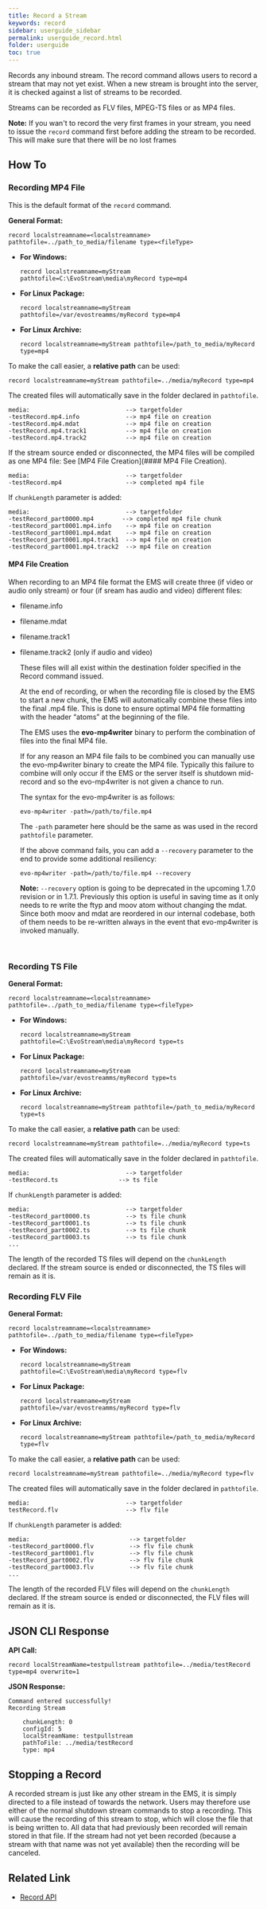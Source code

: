 ```yaml
---
title: Record a Stream
keywords: record
sidebar: userguide_sidebar
permalink: userguide_record.html
folder: userguide
toc: true
---
```


Records any inbound stream. The record command allows users to record a stream that may not yet exist. When a new stream is brought into the server, it is checked against a list of streams to be recorded.

Streams can be recorded as FLV files, MPEG-TS files or as MP4 files.

**Note:** If you wan't to record the very first frames in your stream, you need to issue the `record` command first before adding the stream to be recorded. This will make sure that there will be no lost frames  



## How To

### Recording MP4 File

This is the default format of the `record` command.

**General Format:**

```
record localstreamname=<localstreamname> pathtofile=../path_to_media/filename type=<fileType>
```

- **For Windows:**

  ```
  record localstreamname=myStream pathtofile=C:\EvoStream\media\myRecord type=mp4
  ```


- **For Linux Package:**

  ```
  record localstreamname=myStream pathtofile=/var/evostreamms/myRecord type=mp4
  ```

- **For Linux Archive:**

  ```
  record localstreamname=myStream pathtofile=/path_to_media/myRecord type=mp4
  ```

To make the call easier, a **relative path** can be used:

```
record localstreamname=myStream pathtofile=../media/myRecord type=mp4
```

The created files will automatically save in the folder declared in `pathtofile`.

```
media:                           --> targetfolder
-testRecord.mp4.info             --> mp4 file on creation                     
-testRecord.mp4.mdat             --> mp4 file on creation               
-testRecord.mp4.track1           --> mp4 file on creation   
-testRecord.mp4.track2           --> mp4 file on creation   
```

If the stream source ended or disconnected, the MP4 files will be compiled as one MP4 file: See [MP4 File Creation](#### MP4 File Creation).

```
media:                           --> targetfolder
-testRecord.mp4                  --> completed mp4 file
```

If `chunkLength` parameter is added:

```
media:                           --> targetfolder
-testRecord_part0000.mp4 	    --> completed mp4 file chunk
-testRecord_part0001.mp4.info    --> mp4 file on creation                    
-testRecord_part0001.mp4.mdat    --> mp4 file on creation          
-testRecord_part0001.mp4.track1  --> mp4 file on creation   
-testRecord_part0001.mp4.track2  --> mp4 file on creation   
```



#### MP4 File Creation

When recording to an MP4 file format the EMS will create three (if video or audio only stream) or four (if sream has audio and video) different files:

- filename.info

- filename.mdat

- filename.track1

- filename.track2 (only if audio and video)

  These files will all exist within the destination folder specified in the Record command issued.

  At the end of recording, or when the recording file is closed by the EMS to start a new chunk, the EMS will automatically combine these files into the final .mp4 file. This is done to ensure optimal MP4 file formatting with the header “atoms” at the beginning of the file.

  The EMS uses the **evo-mp4writer** binary to perform the combination of files into the final MP4 file.

  If for any reason an MP4 file fails to be combined you can manually use the evo-mp4writer binary to create the MP4 file. Typically this failure to combine will only occur if the EMS or the server itself is shutdown mid-record and so the evo-mp4writer is not given a chance to run.

  The syntax for the evo-mp4writer is as follows:

  ```
  evo-mp4writer -path=/path/to/file.mp4

  ```

  The `-path` parameter here should be the same as was used in the record `pathtofile` parameter.

  If the above command fails, you can add a `--recovery` parameter to the end to provide some additional resiliency:

  ```
  evo-mp4writer -path=/path/to/file.mp4 --recovery
  ```

  **Note:**  `--recovery` option is going to be deprecated in the upcoming 1.7.0 revision or in 1.7.1. Previously this option is useful in saving time as it only needs to re write the ftyp and moov atom without changing the mdat. Since both moov and mdat are reordered in our internal codebase, both of them needs to be re-written always in the event that evo-mp4writer is invoked manually.

  ​

### Recording TS File

**General Format:**

```
record localstreamname=<localstreamname> pathtofile=../path_to_media/filename type=<fileType>
```

- **For Windows:**

  ```
  record localstreamname=myStream pathtofile=C:\EvoStream\media\myRecord type=ts
  ```

- **For Linux Package:**

  ```
  record localstreamname=myStream pathtofile=/var/evostreamms/myRecord type=ts
  ```

- **For Linux Archive:**

  ```
  record localstreamname=myStream pathtofile=/path_to_media/myRecord type=ts
  ```

To make the call easier, a **relative path** can be used:

```
record localstreamname=myStream pathtofile=../media/myRecord type=ts
```

The created files will automatically save in the folder declared in `pathtofile`.

```
media:                           --> targetfolder
-testRecord.ts  		       --> ts file         
```

If `chunkLength` parameter is added:

```
media:                           --> targetfolder
-testRecord_part0000.ts          --> ts file chunk                     
-testRecord_part0001.ts          --> ts file chunk          
-testRecord_part0002.ts          --> ts file chunk         
-testRecord_part0003.ts          --> ts file chunk       
...
```

The length of the recorded TS files will depend on the `chunkLength` declared. If the stream source is ended or disconnected, the TS files will remain as it is. 



### Recording FLV File

**General Format:**

```
record localstreamname=<localstreamname> pathtofile=../path_to_media/filename type=<fileType>
```

- **For Windows:**

  ```
  record localstreamname=myStream pathtofile=C:\EvoStream\media\myRecord type=flv
  ```

- **For Linux Package:**

  ```
  record localstreamname=myStream pathtofile=/var/evostreamms/myRecord type=flv
  ```

- **For Linux Archive:**

  ```
  record localstreamname=myStream pathtofile=/path_to_media/myRecord type=flv
  ```

To make the call easier, a **relative path** can be used:

```
record localstreamname=myStream pathtofile=../media/myRecord type=flv
```

The created files will automatically save in the folder declared in `pathtofile`.

```
media:                           --> targetfolder
testRecord.flv                   --> flv file
```

If `chunkLength` parameter is added:

```
media:                            --> targetfolder
-testRecord_part0000.flv          --> flv file chunk                     
-testRecord_part0001.flv          --> flv file chunk          
-testRecord_part0002.flv          --> flv file chunk         
-testRecord_part0003.flv          --> flv file chunk       
...
```

The length of the recorded FLV files will depend on the `chunkLength` declared. If the stream source is ended or disconnected, the FLV files will remain as it is. 



## JSON CLI Response

**API Call:**

```
record localStreamName=testpullstream pathtofile=../media/testRecord type=mp4 overwrite=1
```

**JSON Response:**

```
Command entered successfully!
Recording Stream

    chunkLength: 0
    configId: 5
    localStreamName: testpullstream
    pathToFile: ../media/testRecord
    type: mp4
```



## Stopping a Record

A recorded stream is just like any other stream in the EMS, it is simply directed to a file instead of towards the network. Users may therefore use either of the normal shutdown stream commands to stop a recording. This will cause the recording of this stream to stop, which will close the file that is being written to. All data that had previously been recorded will remain stored in that file. If the stream had not yet been recorded (because a stream with that name was not yet available) then the recording will be canceled.


## Related Link

- [Record API](../api_record.html)